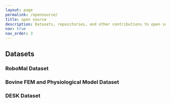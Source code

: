 ```yaml
---
layout: page
permalink: /opensource/
title: open source
description: Datasets, repositories, and other contributions to open source projects.
nav: true
nav_order: 3
---
```

## Datasets

### RoboMal Dataset

### Bovine FEM and Physiological Model Dataset

### DESK Dataset


